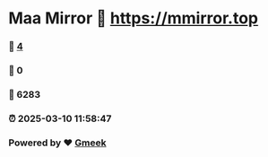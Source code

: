 # Maa Mirror :link: https://mmirror.top 
### :page_facing_up: [4](https://mmirror.top/tag.html) 
### :speech_balloon: 0 
### :hibiscus: 6283 
### :alarm_clock: 2025-03-10 11:58:47 
### Powered by :heart: [Gmeek](https://github.com/Meekdai/Gmeek)
